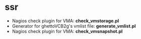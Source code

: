 ssr
===

+ Nagios check plugin for VMA: **check_vmstorage.pl**
+ Generator for ghettoVCB2g's vmlist file: **generate_vmlist.pl**
+ Nagios check plugin for VMA: **check_vmsnapshot.pl**
